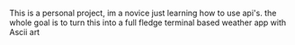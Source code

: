 This is a personal project, im a novice just learning how to use api's.
the whole goal is to turn this into a full fledge terminal based weather app with Ascii art
